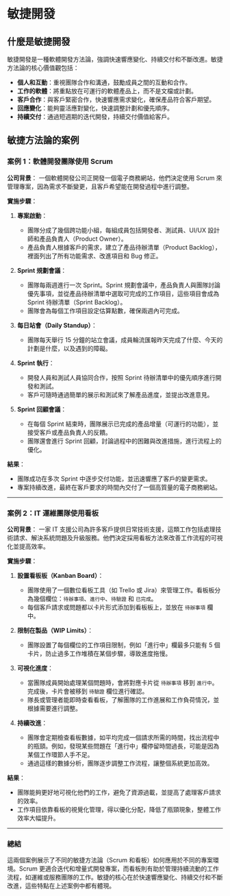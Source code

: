 # 敏捷開發

## 什麼是敏捷開發

敏捷開發是一種軟體開發方法論，強調快速響應變化、持續交付和不斷改進。敏捷方法論的核心價值觀包括：

- **個人和互動**：重視團隊合作和溝通，鼓勵成員之間的互動和合作。
- **工作的軟體**：將重點放在可運行的軟體產品上，而不是文檔或計劃。
- **客戶合作**：與客戶緊密合作，快速響應需求變化，確保產品符合客戶期望。
- **回應變化**：能夠靈活應對變化，快速調整計劃和優先順序。
- **持續交付**：通過短週期的迭代開發，持續交付價值給客戶。
  
## 敏捷方法論的案例

### **案例 1：軟體開發團隊使用 Scrum**

**公司背景**：
一個軟體開發公司正開發一個電子商務網站，他們決定使用 Scrum 來管理專案，因為需求不斷變更，且客戶希望能在開發過程中進行調整。

**實施步驟**：

1. **專案啟動**：
   - 團隊分成了幾個跨功能小組，每組成員包括開發者、測試員、UI/UX 設計師和產品負責人（Product Owner）。
   - 產品負責人根據客戶的需求，建立了產品待辦清單（Product Backlog），裡面列出了所有功能需求、改進項目和 Bug 修正。

2. **Sprint 規劃會議**：
   - 團隊每兩週進行一次 Sprint。Sprint 規劃會議中，產品負責人與團隊討論優先事項，並從產品待辦清單中選取可完成的工作項目，這些項目會成為 Sprint 待辦清單（Sprint Backlog）。
   - 團隊會為每個工作項目設定估算點數，確保兩週內可完成。

3. **每日站會（Daily Standup）**：
   - 團隊每天舉行 15 分鐘的站立會議，成員輪流匯報昨天完成了什麼、今天的計劃是什麼，以及遇到的障礙。

4. **Sprint 執行**：
   - 開發人員和測試人員協同合作，按照 Sprint 待辦清單中的優先順序進行開發和測試。
   - 客戶可隨時通過簡單的展示和測試來了解產品進度，並提出改進意見。

5. **Sprint 回顧會議**：
   - 在每個 Sprint 結束時，團隊展示已完成的產品增量（可運行的功能），並接受客戶或產品負責人的反饋。
   - 團隊還會進行 Sprint 回顧，討論過程中的困難與改進措施，進行流程上的優化。

**結果**：
- 團隊成功在多次 Sprint 中逐步交付功能，並迅速響應了客戶的變更需求。
- 專案持續改進，最終在客戶要求的時間內交付了一個高質量的電子商務網站。

---

### **案例 2：IT 運維團隊使用看板**

**公司背景**：
一家 IT 支援公司為許多客戶提供日常技術支援，這類工作包括處理技術請求、解決系統問題及升級服務。他們決定採用看板方法來改善工作流程的可視化並提高效率。

**實施步驟**：

1. **設置看板板（Kanban Board）**：
   - 團隊使用了一個數位看板工具（如 Trello 或 Jira）來管理工作。看板板分為幾個欄位：`待辦事項`、`進行中`、`待驗證` 和 `已完成`。
   - 每個客戶請求或問題都以卡片形式添加到看板板上，並放在 `待辦事項` 欄中。

2. **限制在製品（WIP Limits）**：
   - 團隊設置了每個欄位的工作項目限制，例如「進行中」欄最多只能有 5 個卡片，防止過多工作堆積在某個步驟，導致進度拖慢。

3. **可視化進度**：
   - 當團隊成員開始處理某個問題時，會將對應卡片從 `待辦事項` 移到 `進行中`。完成後，卡片會被移到 `待驗證` 欄位進行確認。
   - 隊長或管理者能即時查看看板，了解團隊的工作進展和工作負荷情況，並根據需要進行調整。

4. **持續改進**：
   - 團隊會定期檢查看板數據，如平均完成一個請求所需的時間，找出流程中的瓶頸。例如，發現某些問題在「進行中」欄停留時間過長，可能是因為某個工作環節人手不足。
   - 通過這樣的數據分析，團隊逐步調整工作流程，讓整個系統更加高效。

**結果**：
- 團隊能夠更好地可視化他們的工作，避免了資源過載，並提高了處理客戶請求的效率。
- 工作項目依靠看板的視覺化管理，得以優化分配，降低了瓶頸現象，整體工作效率大幅提升。

---

### **總結**

這兩個案例展示了不同的敏捷方法論（Scrum 和看板）如何應用於不同的專案環境。Scrum 更適合迭代和增量式開發專案，而看板則有助於管理持續流動的工作流程，如運維或服務團隊的工作。敏捷的核心在於快速響應變化、持續交付和不斷改進，這些特點在上述案例中都有體現。